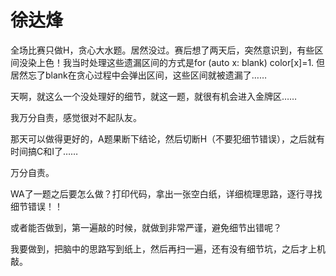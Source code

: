 # 徐达烽

全场比赛只做H，贪心大水题。居然没过。赛后想了两天后，突然意识到，有些区间没染上色！我当时处理这些遗漏区间的方式是for (auto x: blank) color[x]=1. 但居然忘了blank在贪心过程中会弹出区间，这些区间就被遗漏了……


天啊，就这么一个没处理好的细节，就这一题，就很有机会进入金牌区……


我万分自责，感觉很对不起队友。

那天可以做得更好的，A题果断下结论，然后切断H（不要犯细节错误），之后就有时间搞C和I了……

万分自责。

WA了一题之后要怎么做？打印代码，拿出一张空白纸，详细梳理思路，逐行寻找细节错误！！

或者能否做到，第一遍敲的时候，就做到非常严谨，避免细节出错呢？

我要做到，把脑中的思路写到纸上，然后再扫一遍，还有没有细节坑，之后才上机敲。


